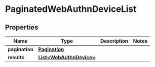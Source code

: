 

# PaginatedWebAuthnDeviceList


## Properties

| Name | Type | Description | Notes |
|------------ | ------------- | ------------- | -------------|
|**pagination** | [**Pagination**](Pagination.md) |  |  |
|**results** | [**List&lt;WebAuthnDevice&gt;**](WebAuthnDevice.md) |  |  |



